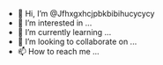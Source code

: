 - 👋 Hi, I’m @Jfhxgxhcjpbkbibihucycycy
- 👀 I’m interested in ...
- 🌱 I’m currently learning ...
- 💞️ I’m looking to collaborate on ...
- 📫 How to reach me ...

<!---
Jfhxgxhcjpbkbibihucycycy/Jfhxgxhcjpbkbibihucycycy is a ✨ special ✨ repository because its `README.md` (this file) appears on your GitHub profile.
You can click the Preview link to take a look at your changes.
--->
